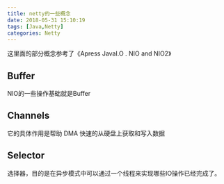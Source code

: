 ```yaml
---
title: netty的一些概念
date: 2018-05-31 15:10:19
tags: [Java,Netty]
categories: Netty
---
```


这里面的部分概念参考了《Apress JavaI.O . NIO and NIO2》
## Buffer
NIO的一些操作基础就是Buffer

## Channels
它的具体作用是帮助 DMA 快速的从硬盘上获取和写入数据

## Selector
选择器，目的是在异步模式中可以通过一个线程来实现哪些IO操作已经完成了。

